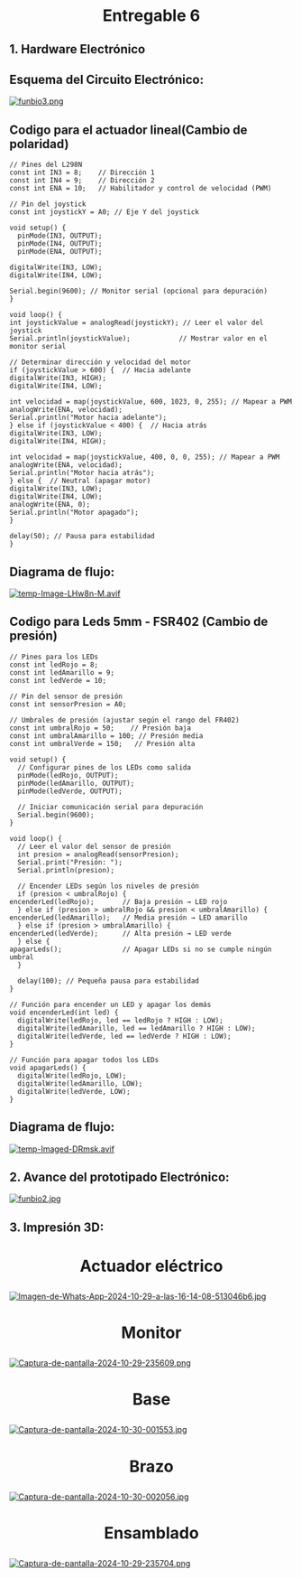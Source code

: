 # <p align="center"> Entregable 6 </p>
## 1. Hardware Electrónico ## 
## Esquema del Circuito Electrónico:

[![funbio3.png](https://i.postimg.cc/4N011fHk/funbio3.png)](https://postimg.cc/mtQMLGS8)

 ## Codigo para el actuador lineal(Cambio de polaridad) ##
    // Pines del L298N
    const int IN3 = 8;    // Dirección 1
    const int IN4 = 9;    // Dirección 2
    const int ENA = 10;   // Habilitador y control de velocidad (PWM)

    // Pin del joystick
    const int joystickY = A0; // Eje Y del joystick

    void setup() {
      pinMode(IN3, OUTPUT);
      pinMode(IN4, OUTPUT);
      pinMode(ENA, OUTPUT);

    digitalWrite(IN3, LOW);
    digitalWrite(IN4, LOW);

    Serial.begin(9600); // Monitor serial (opcional para depuración)
    }

    void loop() {
    int joystickValue = analogRead(joystickY); // Leer el valor del joystick
    Serial.println(joystickValue);            // Mostrar valor en el monitor serial

    // Determinar dirección y velocidad del motor
    if (joystickValue > 600) {  // Hacia adelante
    digitalWrite(IN3, HIGH);
    digitalWrite(IN4, LOW);

    int velocidad = map(joystickValue, 600, 1023, 0, 255); // Mapear a PWM
    analogWrite(ENA, velocidad);
    Serial.println("Motor hacia adelante");
    } else if (joystickValue < 400) {  // Hacia atrás
    digitalWrite(IN3, LOW);
    digitalWrite(IN4, HIGH);

    int velocidad = map(joystickValue, 400, 0, 0, 255); // Mapear a PWM
    analogWrite(ENA, velocidad);
    Serial.println("Motor hacia atrás");
    } else {  // Neutral (apagar motor)
    digitalWrite(IN3, LOW);
    digitalWrite(IN4, LOW);
    analogWrite(ENA, 0);
    Serial.println("Motor apagado");
    }

    delay(50); // Pausa para estabilidad
    }
## Diagrama de flujo:
[![temp-Image-LHw8n-M.avif](https://i.postimg.cc/CdT5s0Xc/temp-Image-LHw8n-M.avif)](https://postimg.cc/K3fmm6ZT)
## Codigo para Leds 5mm - FSR402 (Cambio de presión)
    // Pines para los LEDs
    const int ledRojo = 8;
    const int ledAmarillo = 9;
    const int ledVerde = 10;

    // Pin del sensor de presión
    const int sensorPresion = A0;

    // Umbrales de presión (ajustar según el rango del FR402)
    const int umbralRojo = 50;    // Presión baja
    const int umbralAmarillo = 100; // Presión media
    const int umbralVerde = 150;   // Presión alta

    void setup() {
      // Configurar pines de los LEDs como salida
      pinMode(ledRojo, OUTPUT);
      pinMode(ledAmarillo, OUTPUT);
      pinMode(ledVerde, OUTPUT);

      // Iniciar comunicación serial para depuración
      Serial.begin(9600);
    }

    void loop() {
      // Leer el valor del sensor de presión
      int presion = analogRead(sensorPresion);
      Serial.print("Presión: ");
      Serial.println(presion);

      // Encender LEDs según los niveles de presión
      if (presion < umbralRojo) {
    encenderLed(ledRojo);       // Baja presión → LED rojo
      } else if (presion > umbralRojo && presion < umbralAmarillo) {
    encenderLed(ledAmarillo);   // Media presión → LED amarillo
      } else if (presion > umbralAmarillo) {
    encenderLed(ledVerde);      // Alta presión → LED verde
      } else {
    apagarLeds();               // Apagar LEDs si no se cumple ningún umbral
      }

      delay(100); // Pequeña pausa para estabilidad
    }

    // Función para encender un LED y apagar los demás
    void encenderLed(int led) {
      digitalWrite(ledRojo, led == ledRojo ? HIGH : LOW);
      digitalWrite(ledAmarillo, led == ledAmarillo ? HIGH : LOW);
      digitalWrite(ledVerde, led == ledVerde ? HIGH : LOW);
    }

    // Función para apagar todos los LEDs
    void apagarLeds() {
      digitalWrite(ledRojo, LOW);
      digitalWrite(ledAmarillo, LOW);
      digitalWrite(ledVerde, LOW);
    }
## Diagrama de flujo: 
[![temp-Imaged-DRmsk.avif](https://i.postimg.cc/7ZHhvHhQ/temp-Imaged-DRmsk.avif)](https://postimg.cc/nCWpBtvv)
## 2. Avance del prototipado Electrónico: ## 
[![funbio2.jpg](https://i.postimg.cc/pXwSkY3B/funbio2.jpg)](https://postimg.cc/vcvXZ9Y1)
## 3. Impresión 3D: ##  
# <p align="center"> Actuador eléctrico</p>
[![Imagen-de-Whats-App-2024-10-29-a-las-16-14-08-513046b6.jpg](https://i.postimg.cc/fbLLN0W0/Imagen-de-Whats-App-2024-10-29-a-las-16-14-08-513046b6.jpg)](https://postimg.cc/18kP0Xq9)
# <p align="center"> Monitor </p>
[![Captura-de-pantalla-2024-10-29-235609.png](https://i.postimg.cc/vHVZ8sd3/Captura-de-pantalla-2024-10-29-235609.png)](https://postimg.cc/3d3T9zNv)
# <p align="center"> Base </p>
[![Captura-de-pantalla-2024-10-30-001553.jpg](https://i.postimg.cc/x8SnckQ5/Captura-de-pantalla-2024-10-30-001553.jpg)](https://postimg.cc/bDLK5wsS)
# <p align="center"> Brazo </p>
[![Captura-de-pantalla-2024-10-30-002056.jpg](https://i.postimg.cc/5Ngb2NR5/Captura-de-pantalla-2024-10-30-002056.jpg)](https://postimg.cc/WhdQ9jjt)
# <p align="center"> Ensamblado </p>
[![Captura-de-pantalla-2024-10-29-235704.png](https://i.postimg.cc/9fJWgXGF/Captura-de-pantalla-2024-10-29-235704.png)](https://postimg.cc/kVR3Bm1k)



